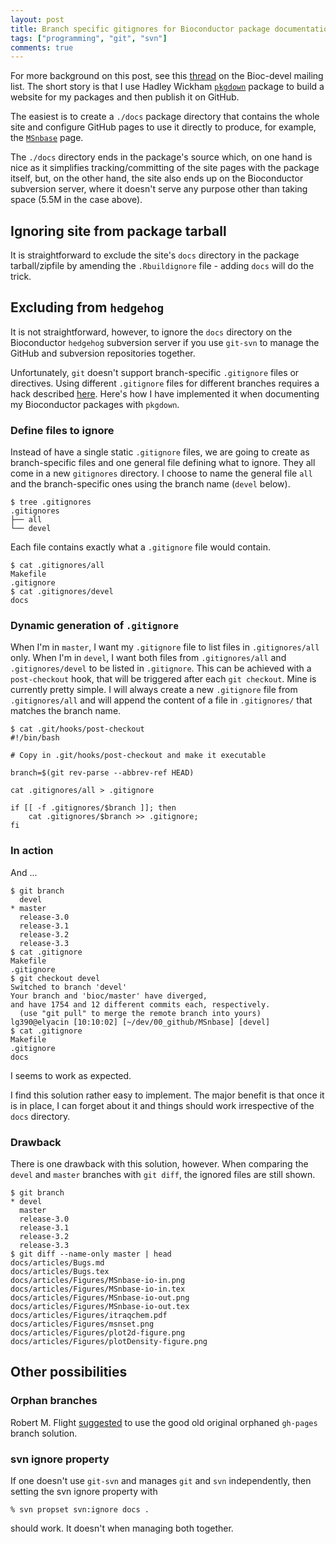 ```yaml
---
layout: post
title: Branch specific gitignores for Bioconductor package documentation
tags: ["programming", "git", "svn"]
comments: true
---
```


For more background on this post, see this
[thread](https://stat.ethz.ch/pipermail/bioc-devel/2016-December/010301.html)
on the Bioc-devel mailing list. The short story is that I use Hadley
Wickham [`pkgdown`](https://github.com/hadley/pkgdown) package to
build a website for my packages and then publish it on GitHub.

The easiest is to create a `./docs` package directory that contains
the whole site and configure GitHub pages to use it directly to
produce, for example, the
[`MSnbase`](http://lgatto.github.io/MSnbase/) page.

The `./docs` directory ends in the package's source which, on one hand
is nice as it simplifies tracking/committing of the site pages with
the package itself, but, on the other hand, the site also ends up on
the Bioconductor subversion server, where it doesn't serve any purpose
other than taking space (5.5M in the case above).

<!--more-->

## Ignoring site from package tarball

It is straightforward to exclude the site's `docs` directory in the
package tarball/zipfile by amending the `.Rbuildignore` file - adding
`docs` will do the trick.

## Excluding from `hedgehog`

It is not straightforward, however, to ignore the `docs` directory on
the Bioconductor `hedgehog` subversion server if you use `git-svn` to
manage the GitHub and subversion repositories together.

Unfortunately, `git` doesn't support branch-specific `.gitignore`
files or directives. Using different `.gitignore` files for different
branches requires a hack described
[here](http://stackoverflow.com/questions/29579546/git-excludesfile-for-a-branch/29583813#29583813). Here's
how I have implemented it when documenting my Bioconductor packages
with `pkgdown`.

### Define files to ignore

Instead of have a single static `.gitignore` files, we are going to
create as branch-specific files and one general file defining what to
ignore. They all come in a new `gitignores` directory. I choose to
name the general file `all` and the branch-specific ones using the
branch name (`devel` below).

```
$ tree .gitignores
.gitignores
├── all
└── devel
```

Each file contains exactly what a `.gitignore` file would contain.

```
$ cat .gitignores/all 
Makefile
.gitignore
$ cat .gitignores/devel 
docs
```

### Dynamic generation of `.gitignore`

When I'm in `master`, I want my `.gitignore` file to list files in
`.gitignores/all` only. When I'm in `devel`, I want both files from
`.gitignores/all` and `.gitignores/devel` to be listed in
`.gitignore`. This can be achieved with a `post-checkout` hook, that
will be triggered after each `git checkout`. Mine is currently pretty
simple. I will always create a new `.gitignore` file from
`.gitignores/all` and will append the content of a file in
`.gitignores/` that matches the branch name.

```
$ cat .git/hooks/post-checkout
#!/bin/bash

# Copy in .git/hooks/post-checkout and make it executable

branch=$(git rev-parse --abbrev-ref HEAD)

cat .gitignores/all > .gitignore

if [[ -f .gitignores/$branch ]]; then
    cat .gitignores/$branch >> .gitignore;
fi
```

### In action

And ...

```
$ git branch 
  devel
* master
  release-3.0
  release-3.1
  release-3.2
  release-3.3
$ cat .gitignore
Makefile
.gitignore
$ git checkout devel 
Switched to branch 'devel'
Your branch and 'bioc/master' have diverged,
and have 1754 and 12 different commits each, respectively.
  (use "git pull" to merge the remote branch into yours)
lg390@elyacin [10:10:02] [~/dev/00_github/MSnbase] [devel]
$ cat .gitignore
Makefile
.gitignore
docs
```

I seems to work as expected.

I find this solution rather easy to implement. The major benefit is
that once it is in place, I can forget about it and things should work
irrespective of the `docs` directory. 

### Drawback

There is one drawback with this solution, however. When comparing the
`devel` and `master` branches with `git diff`, the ignored files are
still shown.

```
$ git branch
* devel
  master
  release-3.0
  release-3.1
  release-3.2
  release-3.3
$ git diff --name-only master | head
docs/articles/Bugs.md
docs/articles/Bugs.tex
docs/articles/Figures/MSnbase-io-in.png
docs/articles/Figures/MSnbase-io-in.tex
docs/articles/Figures/MSnbase-io-out.png
docs/articles/Figures/MSnbase-io-out.tex
docs/articles/Figures/itraqchem.pdf
docs/articles/Figures/msnset.png
docs/articles/Figures/plot2d-figure.png
docs/articles/Figures/plotDensity-figure.png

```

## Other possibilities

### Orphan branches

Robert M. Flight
[suggested](https://stat.ethz.ch/pipermail/bioc-devel/2016-December/010308.html)
to use the good old original orphaned `gh-pages` branch solution.

### svn ignore property

If one doesn't use `git-svn` and manages `git` and `svn`
independently, then setting the svn ignore property with

```
% svn propset svn:ignore docs .
```

should work. It doesn't when managing both together.

